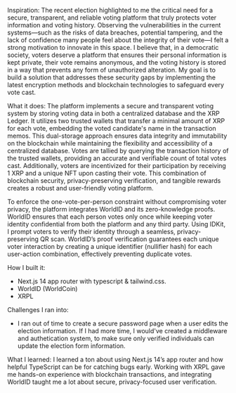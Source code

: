 Inspiration:
The recent election highlighted to me the critical need for a secure, transparent, and reliable voting platform that truly protects voter information and voting history. Observing the vulnerabilities in the current systems—such as the risks of data breaches, potential tampering, and the lack of confidence many people feel about the integrity of their vote—I felt a strong motivation to innovate in this space. I believe that, in a democratic society, voters deserve a platform that ensures their personal information is kept private, their vote remains anonymous, and the voting history is stored in a way that prevents any form of unauthorized alteration. My goal is to build a solution that addresses these security gaps by implementing the latest encryption methods and blockchain technologies to safeguard every vote cast. 


What it does:
The platform implements a secure and transparent voting system by storing voting data in both a centralized database and the XRP Ledger. It utilizes two trusted wallets that transfer a minimal amount of XRP for each vote, embedding the voted candidate's name in the transaction memos. This dual-storage approach ensures data integrity and immutability on the blockchain while maintaining the flexibility and accessibility of a centralized database. Votes are tallied by querying the transaction history of the trusted wallets, providing an accurate and verifiable count of total votes cast. Additionally, voters are incentivized for their participation by receiving 1 XRP and a unique NFT upon casting their vote. This combination of blockchain security, privacy-preserving verification, and tangible rewards creates a robust and user-friendly voting platform.

To enforce the one-vote-per-person constraint without compromising voter privacy, the platform integrates WorldID and its zero-knowledge proofs. WorldID ensures that each person votes only once while keeping voter identity confidential from both the platform and any third party. Using IDKit, I prompt voters to verify their identity through a seamless, privacy-preserving QR scan. WorldID’s proof verification guarantees each unique voter interaction by creating a unique identifier (nullifier hash) for each user-action combination, effectively preventing duplicate votes.


How I built it:
- Next.js 14 app router with typescript & tailwind.css.
- WorldID (WorldCoin)
- XRPL

Challenges I ran into:
- I ran out of time to create a secure password page when a user edits the election information. If I had more time, I would've created a middleware and authetication system, to make sure only verified individuals can update the election form information.

What I learned:
I learned a ton about using Next.js 14’s app router and how helpful TypeScript can be for catching bugs early. Working with XRPL gave me hands-on experience with blockchain transactions, and integrating WorldID taught me a lot about secure, privacy-focused user verification.
